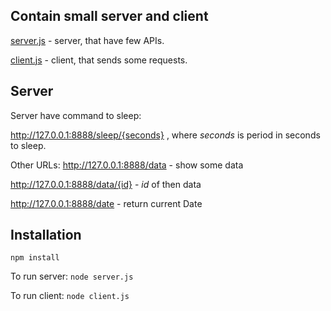 ## Contain small server and client

[server.js](server.js) - server, that have few APIs.

[client.js](client.js) - client, that sends some requests.

## Server

Server have command to sleep:

http://127.0.0.1:8888/sleep/{seconds} , where *seconds* is period in seconds to sleep.


Other URLs:
http://127.0.0.1:8888/data - show some data

http://127.0.0.1:8888/data/{id} - *id* of then data

http://127.0.0.1:8888/date - return current Date

## Installation

`npm install`

To run server: `node server.js`

To run client: `node client.js`
